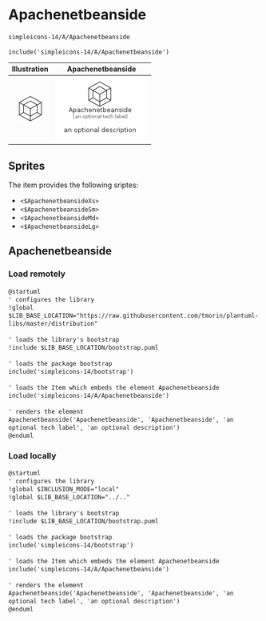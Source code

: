 # Apachenetbeanside


```text
simpleicons-14/A/Apachenetbeanside
```

```text
include('simpleicons-14/A/Apachenetbeanside')
```



| Illustration | Apachenetbeanside |
| :---: | :---: |
| ![illustration for Illustration](../../simpleicons-14/A/Apachenetbeanside.png) | ![illustration for Apachenetbeanside](../../simpleicons-14/A/Apachenetbeanside.Local.png) |



## Sprites
The item provides the following sriptes:

- `<$ApachenetbeansideXs>`
- `<$ApachenetbeansideSm>`
- `<$ApachenetbeansideMd>`
- `<$ApachenetbeansideLg>`





## Apachenetbeanside

### Load remotely
```plantuml
@startuml
' configures the library
!global $LIB_BASE_LOCATION="https://raw.githubusercontent.com/tmorin/plantuml-libs/master/distribution"

' loads the library's bootstrap
!include $LIB_BASE_LOCATION/bootstrap.puml

' loads the package bootstrap
include('simpleicons-14/bootstrap')

' loads the Item which embeds the element Apachenetbeanside
include('simpleicons-14/A/Apachenetbeanside')

' renders the element
Apachenetbeanside('Apachenetbeanside', 'Apachenetbeanside', 'an optional tech label', 'an optional description')
@enduml
```

### Load locally
```plantuml
@startuml
' configures the library
!global $INCLUSION_MODE="local"
!global $LIB_BASE_LOCATION="../.."

' loads the library's bootstrap
!include $LIB_BASE_LOCATION/bootstrap.puml

' loads the package bootstrap
include('simpleicons-14/bootstrap')

' loads the Item which embeds the element Apachenetbeanside
include('simpleicons-14/A/Apachenetbeanside')

' renders the element
Apachenetbeanside('Apachenetbeanside', 'Apachenetbeanside', 'an optional tech label', 'an optional description')
@enduml
```

